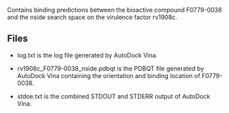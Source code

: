 Contains binding predictions between the bioactive compound F0779-0038 and the nside search space on the virulence factor rv1908c.

## Files

- log.txt is the log file generated by AutoDock Vina.

- rv1908c_F0779-0038_nside.pdbqt is the PDBQT file generated by AutoDock Vina containing the orientation and binding location of F0779-0038.

- stdoe.txt is the combined STDOUT and STDERR output of AutoDock Vina.

